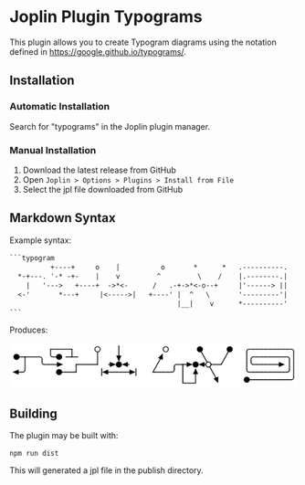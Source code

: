 # Joplin Plugin Typograms
This plugin allows you to create Typogram diagrams using the notation defined in https://google.github.io/typograms/.

## Installation

### Automatic Installation
Search for "typograms" in the Joplin plugin manager.

### Manual Installation
1. Download the latest release from GitHub
2. Open `Joplin > Options > Plugins > Install from File`
3. Select the jpl file downloaded from GitHub

## Markdown Syntax
Example syntax:

    ```typogram
              +----+     o    |          o       *      *   .----------.
      *-+---. '-* -+-    |    v         ^         \    /    |.--------.|
        |   '--->   +----+  ->*<-      /   .-+->*<-o--+     |'------> ||
      <-'       *---+     |<----->|   +----' |  ^   \       '---------'|
                                             |__|    v      *----------'
    ```

Produces:

![Example](./doc/example.png)

## Building
The plugin may be built with:
```
npm run dist
```
This will generated a jpl file in the publish directory.

